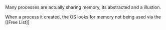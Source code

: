Many processes are actually sharing memory, its abstracted and a illustion.

When a process it created, the OS looks for memory not being used via the [[Free List]]
